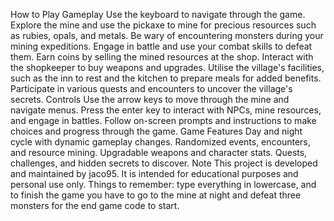 How to Play Gameplay Use the keyboard to navigate through the game. Explore the mine and use the pickaxe to mine for precious resources such as rubies, opals, and metals. Be wary of encountering monsters during your mining expeditions. Engage in battle and use your combat skills to defeat them. Earn coins by selling the mined resources at the shop. Interact with the shopkeeper to buy weapons and upgrades. Utilise the village's facilities, such as the inn to rest and the kitchen to prepare meals for added benefits. Participate in various quests and encounters to uncover the village's secrets. Controls Use the arrow keys to move through the mine and navigate menus. Press the enter key to interact with NPCs, mine resources, and engage in battles. Follow on-screen prompts and instructions to make choices and progress through the game. Game Features Day and night cycle with dynamic gameplay changes. Randomized events, encounters, and resource mining. Upgradable weapons and character stats. Quests, challenges, and hidden secrets to discover. Note This project is developed and maintained by jaco95. It is intended for educational purposes and personal use only. Things to remember: type everything in lowercase, and to finish the game you have to go to the mine at night and defeat three monsters for the end game code to start.
